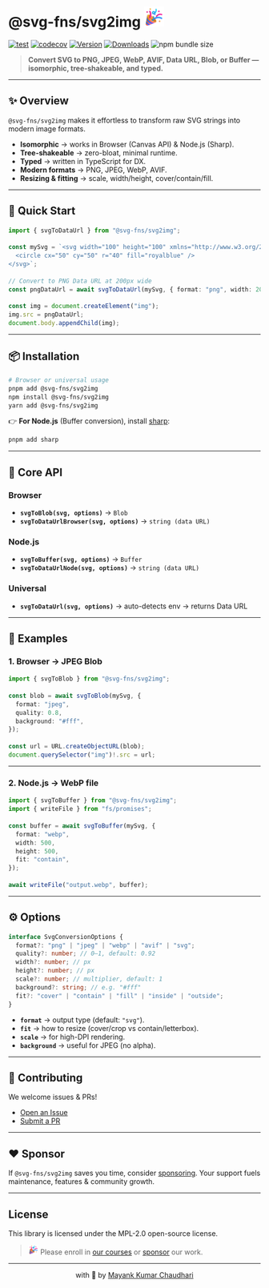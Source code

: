 # @svg-fns/svg2img <img src="https://raw.githubusercontent.com/mayank1513/mayank1513/main/popper.png" style="height: 40px"/>

[![test](https://github.com/svg-fns/svg-fns/actions/workflows/test.yml/badge.svg)](https://github.com/svg-fns/svg-fns/actions/workflows/test.yml)
[![codecov](https://codecov.io/gh/svg-fns/svg-fns/graph/badge.svg)](https://codecov.io/gh/svg-fns/svg-fns)
[![Version](https://img.shields.io/npm/v/@svg-fns/svg2img.svg?colorB=green)](https://www.npmjs.com/package/@svg-fns/svg2img)
[![Downloads](https://img.jsdelivr.com/img.shields.io/npm/d18m/@svg-fns/svg2img.svg)](https://www.npmjs.com/package/@svg-fns/svg2img)
![npm bundle size](https://img.shields.io/bundlephobia/minzip/@svg-fns/svg2img)

> **Convert SVG to PNG, JPEG, WebP, AVIF, Data URL, Blob, or Buffer — isomorphic, tree-shakeable, and typed.**

---

## ✨ Overview

`@svg-fns/svg2img` makes it effortless to transform raw SVG strings into modern image formats.

- **Isomorphic** → works in Browser (Canvas API) & Node.js (Sharp).
- **Tree-shakeable** → zero-bloat, minimal runtime.
- **Typed** → written in TypeScript for DX.
- **Modern formats** → PNG, JPEG, WebP, AVIF.
- **Resizing & fitting** → scale, width/height, cover/contain/fill.

---

## 🚀 Quick Start

```ts
import { svgToDataUrl } from "@svg-fns/svg2img";

const mySvg = `<svg width="100" height="100" xmlns="http://www.w3.org/2000/svg">
  <circle cx="50" cy="50" r="40" fill="royalblue" />
</svg>`;

// Convert to PNG Data URL at 200px wide
const pngDataUrl = await svgToDataUrl(mySvg, { format: "png", width: 200 });

const img = document.createElement("img");
img.src = pngDataUrl;
document.body.appendChild(img);
```

---

## 📦 Installation

```sh
# Browser or universal usage
pnpm add @svg-fns/svg2img
npm install @svg-fns/svg2img
yarn add @svg-fns/svg2img
```

👉 **For Node.js** (Buffer conversion), install [sharp](https://github.com/lovell/sharp):

```sh
pnpm add sharp
```

---

## 🔑 Core API

### Browser

- **`svgToBlob(svg, options)`** → `Blob`
- **`svgToDataUrlBrowser(svg, options)`** → `string (data URL)`

### Node.js

- **`svgToBuffer(svg, options)`** → `Buffer`
- **`svgToDataUrlNode(svg, options)`** → `string (data URL)`

### Universal

- **`svgToDataUrl(svg, options)`** → auto-detects env → returns Data URL

---

## 🎨 Examples

### 1. Browser → JPEG Blob

```ts
import { svgToBlob } from "@svg-fns/svg2img";

const blob = await svgToBlob(mySvg, {
  format: "jpeg",
  quality: 0.8,
  background: "#fff",
});

const url = URL.createObjectURL(blob);
document.querySelector("img")!.src = url;
```

---

### 2. Node.js → WebP file

```ts
import { svgToBuffer } from "@svg-fns/svg2img";
import { writeFile } from "fs/promises";

const buffer = await svgToBuffer(mySvg, {
  format: "webp",
  width: 500,
  height: 500,
  fit: "contain",
});

await writeFile("output.webp", buffer);
```

---

## ⚙️ Options

```ts
interface SvgConversionOptions {
  format?: "png" | "jpeg" | "webp" | "avif" | "svg";
  quality?: number; // 0–1, default: 0.92
  width?: number; // px
  height?: number; // px
  scale?: number; // multiplier, default: 1
  background?: string; // e.g. "#fff"
  fit?: "cover" | "contain" | "fill" | "inside" | "outside";
}
```

- **`format`** → output type (default: `"svg"`).
- **`fit`** → how to resize (cover/crop vs contain/letterbox).
- **`scale`** → for high-DPI rendering.
- **`background`** → useful for JPEG (no alpha).

---

## 🤝 Contributing

We welcome issues & PRs!

- [Open an Issue](https://github.com/svg-fns/svg-fns/issues)
- [Submit a PR](https://github.com/svg-fns/svg-fns/pulls)

---

## ❤️ Sponsor

If `@svg-fns/svg2img` saves you time, consider [sponsoring](https://github.com/sponsors/mayank1513).
Your support fuels maintenance, features & community growth.

---

## License

This library is licensed under the MPL-2.0 open-source license.

> <img src="https://raw.githubusercontent.com/mayank1513/mayank1513/main/popper.png" style="height: 20px"/> Please enroll in [our courses](https://mayank-chaudhari.vercel.app/courses) or [sponsor](https://github.com/sponsors/mayank1513) our work.

<hr />

<p align="center">
  with 💖 by <a href="https://mayank-chaudhari.vercel.app" target="_blank">Mayank Kumar Chaudhari</a>
</p>
